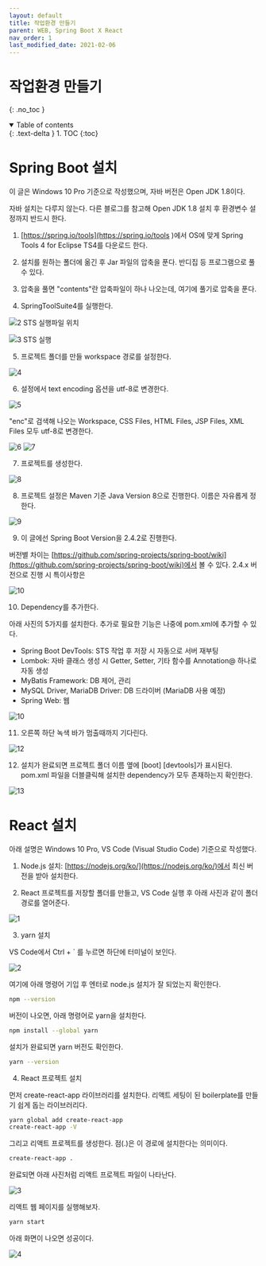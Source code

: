 ```yaml
---
layout: default
title: 작업환경 만들기
parent: WEB, Spring Boot X React
nav_order: 1
last_modified_date: 2021-02-06
---
```

# 작업환경 만들기
{: .no_toc }



<details open markdown="block">
  <summary>
    Table of contents
  </summary>
  {: .text-delta }
1. TOC
{:toc}
</details>


# Spring Boot 설치

이 글은 Windows 10 Pro 기준으로 작성했으며, 자바 버전은 Open JDK 1.8이다. 

자바 설치는 다루지 않는다. 다른 블로그를 참고해 Open JDK 1.8 설치 후 환경변수 설정까지 반드시 한다.

1) [https://spring.io/tools](https://spring.io/tools )에서 OS에 맞게 Spring Tools 4 for Eclipse TS4를 다운로드 한다.

2) 설치를 원하는 폴더에 옮긴 후 Jar 파일의 압축을 푼다. 반디집 등 프로그램으로 풀 수 있다.

3) 압축을 풀면 "contents"란 압축파일이 하나 나오는데, 여기에 풀기로 압축을 푼다.

4) SpringToolSuite4를 실행한다.

![2 STS 실행파일 위치](https://user-images.githubusercontent.com/73984112/107107783-ae9ebb80-6876-11eb-99fc-a07fb77ccb51.PNG)

![3 STS 실행](https://user-images.githubusercontent.com/73984112/107107796-cd04b700-6876-11eb-8508-7621a3c2e693.PNG)

5) 프로젝트 폴더를 만들 workspace 경로를 설정한다.

![4](https://user-images.githubusercontent.com/73984112/107107888-54eac100-6877-11eb-8f70-8ea2a6a6a06b.PNG)

6) 설정에서 text encoding 옵션을 utf-8로 변경한다.

![5](https://user-images.githubusercontent.com/73984112/107108009-27eade00-6878-11eb-89fa-82d56ca99366.PNG)

"enc"로 검색해 나오는 Workspace, CSS Files, HTML Files, JSP Files, XML Files 모두 utf-8로 변경한다.

![6](https://user-images.githubusercontent.com/73984112/107108040-8dd76580-6878-11eb-939c-2b2b22b48ff6.PNG)
![7](https://user-images.githubusercontent.com/73984112/107108042-8f089280-6878-11eb-9d9a-78d159767fb9.PNG)

7) 프로젝트를 생성한다.

![8](https://user-images.githubusercontent.com/73984112/107108165-6f259e80-6879-11eb-9d53-f653a8a2a168.PNG)

8) 프로젝트 설정은 Maven 기준 Java Version 8으로 진행한다. 이름은 자유롭게 정한다.

![9](https://user-images.githubusercontent.com/73984112/107108172-79e03380-6879-11eb-8b43-bbb2e2ec0243.PNG)

9) 이 글에선 Spring Boot Version을 2.4.2로 진행한다.

버전별 차이는 [https://github.com/spring-projects/spring-boot/wiki](https://github.com/spring-projects/spring-boot/wiki)에서 볼 수 있다. 2.4.x 버전으로 진행 시 특이사항은 

![10](https://user-images.githubusercontent.com/73984112/107108224-a8f6a500-6879-11eb-977b-a81d2e3767b9.PNG)

10) Dependency를 추가한다. 

아래 사진의 5가지를 설치한다. 추가로 필요한 기능은 나중에 pom.xml에 추가할 수 있다.

- Spring Boot DevTools: STS 작업 후 저장 시 자동으로 서버 재부팅
- Lombok: 자바 클래스 생성 시 Getter, Setter, 기타 함수를 Annotation@ 하나로 자동 생성
- MyBatis Framework: DB 제어, 관리
- MySQL Driver, MariaDB Driver: DB 드라이버 (MariaDB 사용 예정)
- Spring Web: 웹

![10](https://user-images.githubusercontent.com/73984112/107109660-9aae8600-6885-11eb-809e-6360c4b0a09c.PNG)

11) 오른쪽 하단 녹색 바가 멈출때까지 기다린다.

![12](https://user-images.githubusercontent.com/73984112/107108693-312a7980-687d-11eb-99a1-8a1d51f69be9.PNG)

12) 설치가 완료되면 프로젝트 폴더 이름 옆에 [boot] [devtools]가 표시된다. pom.xml 파일을 더블클릭해 설치한 dependency가 모두 존재하는지 확인한다.

![13](https://user-images.githubusercontent.com/73984112/107109819-a189c880-6886-11eb-8edd-f3ca7a7ac055.PNG)



# React 설치

아래 설명은 Windows 10 Pro, VS Code (Visual Studio Code) 기준으로 작성했다.

1) Node.js 설치: [https://nodejs.org/ko/](https://nodejs.org/ko/)에서 최신 버전을 받아 설치한다.

2) React 프로젝트를 저장할 폴더를 만들고, VS Code 실행 후 아래 사진과 같이 폴더 경로를 열어준다.

![1](https://user-images.githubusercontent.com/73984112/107110079-58d30f00-6888-11eb-8f8a-c5ab04d13614.PNG)

3)  yarn 설치

VS Code에서 Ctrl + ` 를 누르면 하단에 터미널이 보인다. 

![2](https://user-images.githubusercontent.com/73984112/107110285-0a267480-688a-11eb-9264-560824174b0c.PNG)

여기에 아래 명령어 기입 후 엔터로 node.js 설치가 잘 되었는지 확인한다.

```bash
npm --version
```

버전이 나오면, 아래 명령어로 yarn을 설치한다.

```bash
npm install --global yarn
```

설치가 완료되면 yarn 버전도 확인한다.

```bash
yarn --version
```

4) React 프로젝트 설치

먼저 create-react-app 라이브러리를 설치한다. 리액트 세팅이 된 boilerplate를 만들기 쉽게 돕는 라이브러리다.

```bash
yarn global add create-react-app
create-react-app -V
```

그리고 리액트 프로젝트를 생성한다. 점(.)은 이 경로에 설치한다는 의미이다.

```bash
create-react-app .
```

완료되면 아래 사진처럼 리액트 프로젝트 파일이 나타난다.

![3](https://user-images.githubusercontent.com/73984112/107110553-127faf00-688c-11eb-81f7-d1a2844b1a83.PNG)

리액트 웹 페이지를 실행해보자.

```bash
yarn start
```

아래 화면이 나오면 성공이다.

![4](https://user-images.githubusercontent.com/73984112/107110593-6e4a3800-688c-11eb-8590-2cb07e575584.PNG)









